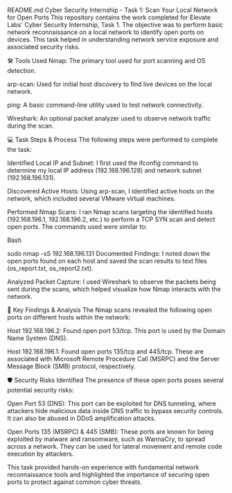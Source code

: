 README.md
Cyber Security Internship - Task 1: Scan Your Local Network for Open Ports
This repository contains the work completed for Elevate Labs' Cyber Security Internship, Task 1. The objective was to perform basic network reconnaissance on a local network to identify open ports on devices. This task helped in understanding network service exposure and associated security risks.

🛠️ Tools Used
Nmap: The primary tool used for port scanning and OS detection.

arp-scan: Used for initial host discovery to find live devices on the local network.

ping: A basic command-line utility used to test network connectivity.

Wireshark: An optional packet analyzer used to observe network traffic during the scan.

💻 Task Steps & Process
The following steps were performed to complete the task:

Identified Local IP and Subnet: I first used the ifconfig command to determine my local IP address (192.168.196.128) and network subnet (192.168.196.131).

Discovered Active Hosts: Using arp-scan, I identified active hosts on the network, which included several VMware virtual machines.

Performed Nmap Scans: I ran Nmap scans targeting the identified hosts (192.168.196.1, 192.168.196.2, etc.) to perform a TCP SYN scan and detect open ports. The commands used were similar to:

Bash

sudo nmap -sS 192.168.196.131
Documented Findings: I noted down the open ports found on each host and saved the scan results to text files (os_report.txt, os_report2.txt).

Analyzed Packet Capture: I used Wireshark to observe the packets being sent during the scans, which helped visualize how Nmap interacts with the network.

📝 Key Findings & Analysis
The Nmap scans revealed the following open ports on different hosts within the network:

Host 192.168.196.2: Found open port 53/tcp. This port is used by the Domain Name System (DNS).

Host 192.168.196.1: Found open ports 135/tcp and 445/tcp. These are associated with Microsoft Remote Procedure Call (MSRPC) and the Server Message Block (SMB) protocol, respectively.

🛡️ Security Risks Identified
The presence of these open ports poses several potential security risks:

Open Port 53 (DNS): This port can be exploited for DNS tunneling, where attackers hide malicious data inside DNS traffic to bypass security controls. It can also be abused in DDoS amplification attacks.

Open Ports 135 (MSRPC) & 445 (SMB): These ports are known for being exploited by malware and ransomware, such as WannaCry, to spread across a network. They can be used for lateral movement and remote code execution by attackers.

This task provided hands-on experience with fundamental network reconnaissance tools and highlighted the importance of securing open ports to protect against common cyber threats.
